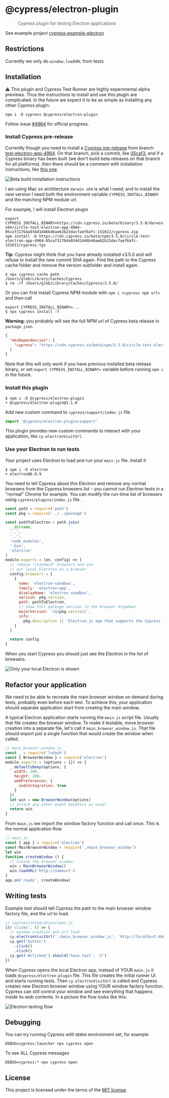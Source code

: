 # @cypress/electron-plugin
> Cypress plugin for testing Electron applications

See example project [cypress-example-electron](https://github.com/cypress-io/cypress-example-electron)

## Restrictions

Currently we only do `window.loadURL` from tests.

## Installation

⚠️ This plugin and Cypress Test Runner are highly experimental alpha previews. Thus the instructions to install and use this plugin are complicated. In the future we expect it to be as simple as installing any other Cypress plugin:

```shell
npm i -D cypress @cypress/electron-plugin
```

Follow issue [#4964](https://github.com/cypress-io/cypress/issues/4964) for official progress.

### Install Cypress pre-release

Currently though you need to install a [Cypress pre-release](https://on.cypress.io/installing-cypress#Install-pre-release-version) from branch [test-electron-app-4964](https://github.com/cypress-io/cypress/commits/test-electron-app-4964). On that branch, pick a commit, like [05caf3](https://github.com/cypress-io/cypress/commit/05caf31764a934d1446b46ae62b23dacfaef6afc), and if a Cypress binary has been built (we don't build beta releases on that branch for all platforms), then there should be a comment with installation instructions, like [this one](https://github.com/cypress-io/cypress/commit/05caf31764a934d1446b46ae62b23dacfaef6afc#commitcomment-35076452).

![Beta build installation instructions](images/install.png)

I am using Mac so architecture `darwin x64` is what I need; and to install the new version I need both the environment variable `CYPRESS_INSTALL_BINARY` and the matching NPM module url.

For example, I will install Electron plugin

```shell
export CYPRESS_INSTALL_BINARY=https://cdn.cypress.io/beta/binary/3.5.0/darwin-x64/circle-test-electron-app-4964-05caf31764a934d1446b46ae62b23dacfaef6afc-151612/cypress.zip
npm install -D https://cdn.cypress.io/beta/npm/3.5.0/circle-test-electron-app-4964-05caf31764a934d1446b46ae62b23dacfaef6afc-151611/cypress.tgz
```

**Tip:** Cypress might think that you have already installed v3.5.0 and will refuse to install the new commit SHA again. Find the path to the Cypress cache folder and remove the version subfolder and install again.

```shell
$ npx cypress cache path
/Users/gleb/Library/Caches/Cypress
$ rm -rf /Users/gleb/Library/Caches/Cypress/3.5.0/
```

Or you can first install Cypress NPM module with `npm i <cypress npm url>` and then call

```shell
export CYPRESS_INSTALL_BINARY=...
$ npx cypress install -f
```

**Warning:** you probably will see the full NPM url of Cypress beta release in `package.json`.

```json
{
  "devDependencies": {
    "cypress": "https://cdn.cypress.io/beta/npm/3.5.0/circle-test-electron-app-4964-05caf31764a934d1446b46ae62b23dacfaef6afc-151611/cypress.tgz",
  }
}
```

Note that this will only work if you have previous installed beta release binary, or set `export CYPRESS_INSTALL_BINARY=` variable before running `npm i` in the future.

### Install this plugin

```shell
$ npm i -D @cypress/electron-plugin
+ @cypress/electron-plugin@1.1.0
```

Add new custom command to `cypress/support/index.js`  file

```js
import '@cypress/electron-plugin/support'
```

This plugin provides new custom commands to interact with your application, like `cy.electronVisitUrl`.

### Use your Electron to run tests

Your project uses Electron to load and run your `main.js` file. Install it

```shell
$ npm i -D electron
+ electron@6.0.9
```

You need to tell Cypress about this Electron and remove any normal browsers from the Cypress browsers list - you cannot run Electron tests in a "normal" Chrome for example. You can modify the run-time list of browsers using `cypress/plugins/index.js` file.

```js
const path = require('path')
const pkg = require('../../package')

const pathToElectron = path.join(
  __dirname,
  '..',
  '..',
  'node_modules',
  '.bin',
  'electron'
)
module.exports = (on, config) => {
  // remove "standard" browsers and use
  // our local Electron as a browser
  config.browsers = [
    {
      name: 'electron-sandbox',
      family: 'electron-app',
      displayName: 'electron-sandbox',
      version: pkg.version,
      path: pathToElectron,
      // show full package version in the browser dropdown
      majorVersion: `v${pkg.version}`,
      info:
        pkg.description || 'Electron.js app that supports the Cypress launcher'
    }
  ]

  return config
}
```

When you start Cypress you should just see the Electron in the list of browsers.

![Only your local Electron is shown](images/electron-only.png)

## Refactor your application

We need to be able to recreate the main browser window on demand during tests, probably even before each test. To achieve this, your application should separate application start from creating the main window.

A typical Electron application starts running the `main.js` script file. Usually that file creates the browser window. To make it testable, move browser creation into a separate file, let's call it `main_browser_window.js`. That file should export just a single function that would create the window when called.

```js
// main_browser_window.js
const _ = require('lodash')
const { BrowserWindow } = require('electron')
module.exports = (options = {}) => {
  _.defaultsDeep(options, {
    width: 200,
    height: 200,
    webPreferences: {
      nodeIntegration: true
    }
  })
  let win = new BrowserWindow(options)
  // attach any other event handlers as usual
  return win
}
```

From `main.js` we import the window factory function and call once. This is the normal application flow.

```js
// main.js
const { app } = require('electron')
const MainBrowserWindow = require('./main_browser_window')
let win
function createWindow () {
  // Create the browser window.
  win = MainBrowserWindow()
  win.loadURL('http://someurl')
}
app.on('ready', createWindow)
```

## Writing tests

Example test should tell Cypress the path to the main browser window factory file, and the url to load.

```js
// cypress/integration/spec.js
it('clicks', () => {
  // window creation and url load
  cy.electronVisitUrl('./main_browser_window.js', 'http://localhost:4600')
  cy.get('button')
    .click()
    .click()
  cy.get('#clicked').should('have.text', '2')
})
```

When Cypress opens the local Electron app, instead of YOUR `main.js` it loads `@cypress/electron-plugin` file. This file creates the initial runner UI and starts running tests. Then `cy.electronVisitUrl` is called and Cypress creates new Electron browser window using YOUR window factory function. Cypress can still control your window and see everything that happens inside its web contents. In a picture the flow looks like this:

![Electron testing flow](images/flow.png)

## Debugging

You can try running Cypress with `DEBUG` environment set, for example

```shell
DEBUG=cypress:launcher npx cypress open
```

To see ALL Cypress messages

```shell
DEBUG=cypress:* npx cypress open
```

## License

This project is licensed under the terms of the [MIT license](/LICENSE.md).
